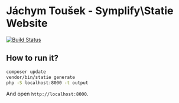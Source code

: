 # Jáchym Toušek - Symplify\Statie Website

[![Build Status](https://img.shields.io/travis/enumag/enumag.cz.svg?style=flat-square)](https://travis-ci.org/enumag/enumag.cz)


## How to run it?

```sh
composer update
vendor/bin/statie generate
php -S localhost:8000 -t output
```

And open `http://localhost:8000`.
